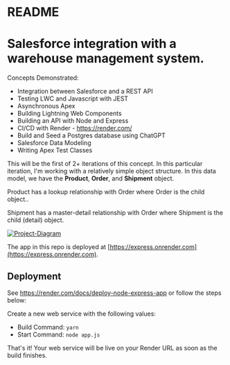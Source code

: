 # README

# Salesforce integration with a warehouse management system.

Concepts Demonstrated:
* Integration between Salesforce and a REST API
* Testing LWC and Javascript with JEST
* Asynchronous Apex
* Building Lightning Web Components
* Building an API with Node and Express
* CI/CD with Render - https://render.com/
* Build and Seed a Postgres database using ChatGPT
* Salesforce Data Modeling
* Writing Apex Test Classes

This will be the first of 2+ iterations of this concept. In this particular iteration, I'm working with a relatively simple object structure. In this data model, we have the **Product**, **Order**, and **Shipment** object. 

Product has a lookup relationship with Order where Order is the child object..

Shipment has a master-detail relationship with Order where Shipment is the child (detail) object.

<a href="https://ibb.co/w0cQx0k"><img src="https://i.ibb.co/4m1S5mq/Project-Diagram.jpg" alt="Project-Diagram" border="0" /></a>

The app in this repo is deployed at [https://express.onrender.com](https://express.onrender.com).

## Deployment

See https://render.com/docs/deploy-node-express-app or follow the steps below:

Create a new web service with the following values:
  * Build Command: `yarn`
  * Start Command: `node app.js`

That's it! Your web service will be live on your Render URL as soon as the build finishes.
